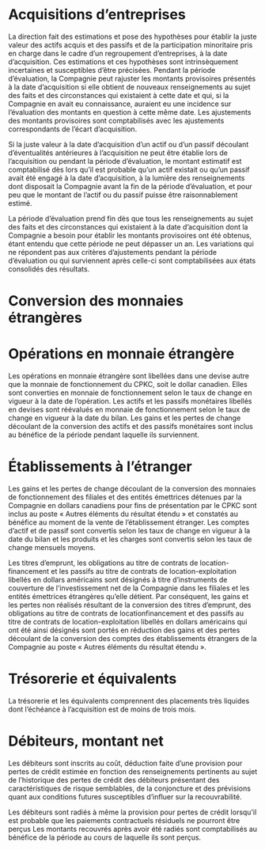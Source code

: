 # Acquisitions d’entreprises

La direction fait des estimations et pose des hypothèses pour établir la juste valeur des actifs acquis et des passifs et de la participation minoritaire pris en charge dans le cadre d’un regroupement d’entreprises, à la date d’acquisition. Ces estimations et ces hypothèses sont intrinsèquement incertaines et susceptibles d’être précisées. Pendant la période d’évaluation, la Compagnie peut rajuster les montants provisoires présentés à la date d’acquisition si elle obtient de nouveaux renseignements au sujet des faits et des circonstances qui existaient à cette date et qui, si la Compagnie en avait eu connaissance, auraient eu une incidence sur l’évaluation des montants en question à cette même date. Les ajustements des montants provisoires sont comptabilisés avec les ajustements correspondants de l’écart d’acquisition.

Si la juste valeur à la date d’acquisition d’un actif ou d’un passif découlant d’éventualités antérieures à l’acquisition ne peut être établie lors de l’acquisition ou pendant la période d’évaluation, le montant estimatif est comptabilisé dès lors qu’il est probable qu’un actif existait ou qu’un passif avait été engagé à la date d’acquisition, à la lumière des renseignements dont disposait la Compagnie avant la fin de la période d’évaluation, et pour peu que le montant de l’actif ou du passif puisse être raisonnablement estimé.

La période d’évaluation prend fin dès que tous les renseignements au sujet des faits et des circonstances qui existaient à la date d’acquisition dont la Compagnie a besoin pour établir les montants provisoires ont été obtenus, étant entendu que cette période ne peut dépasser un an. Les variations qui ne répondent pas aux critères d’ajustements pendant la période d’évaluation ou qui surviennent après celle-ci sont comptabilisées aux états consolidés des résultats.

# Conversion des monnaies étrangères

# Opérations en monnaie étrangère

Les opérations en monnaie étrangère sont libellées dans une devise autre que la monnaie de fonctionnement du CPKC, soit le dollar canadien. Elles sont converties en monnaie de fonctionnement selon le taux de change en vigueur à la date de l’opération. Les actifs et les passifs monétaires libellés en devises sont réévalués en monnaie de fonctionnement selon le taux de change en vigueur à la date du bilan. Les gains et les pertes de change découlant de la conversion des actifs et des passifs monétaires sont inclus au bénéfice de la période pendant laquelle ils surviennent.

# Établissements à l’étranger

Les gains et les pertes de change découlant de la conversion des monnaies de fonctionnement des filiales et des entités émettrices détenues par la Compagnie en dollars canadiens pour fins de présentation par le CPKC sont inclus au poste « Autres éléments du résultat étendu » et constatés au bénéfice au moment de la vente de l’établissement étranger. Les comptes d’actif et de passif sont convertis selon les taux de change en vigueur à la date du bilan et les produits et les charges sont convertis selon les taux de change mensuels moyens.

Les titres d’emprunt, les obligations au titre de contrats de location-financement et les passifs au titre de contrats de location-exploitation libellés en dollars américains sont désignés à titre d’instruments de couverture de l’investissement net de la Compagnie dans les filiales et les entités émettrices étrangères qu’elle détient. Par conséquent, les gains et les pertes non réalisés résultant de la conversion des titres d’emprunt, des obligations au titre de contrats de locationfinancement et des passifs au titre de contrats de location-exploitation libellés en dollars américains qui ont été ainsi désignés sont portés en réduction des gains et des pertes découlant de la conversion des comptes des établissements étrangers de la Compagnie au poste « Autres éléments du résultat étendu ».

# Trésorerie et équivalents

La trésorerie et les équivalents comprennent des placements très liquides dont l’échéance à l’acquisition est de moins de trois mois.

# Débiteurs, montant net

Les débiteurs sont inscrits au coût, déduction faite d’une provision pour pertes de crédit estimée en fonction des renseignements pertinents au sujet de l’historique des pertes de crédit des débiteurs présentant des caractéristiques de risque semblables, de la conjoncture et des prévisions quant aux conditions futures susceptibles d’influer sur la recouvrabilité.

Les débiteurs sont radiés à même la provision pour pertes de crédit lorsqu’il est probable que les paiements contractuels résiduels ne pourront être perçus Les montants recouvrés après avoir été radiés sont comptabilisés au bénéfice de la période au cours de laquelle ils sont perçus.